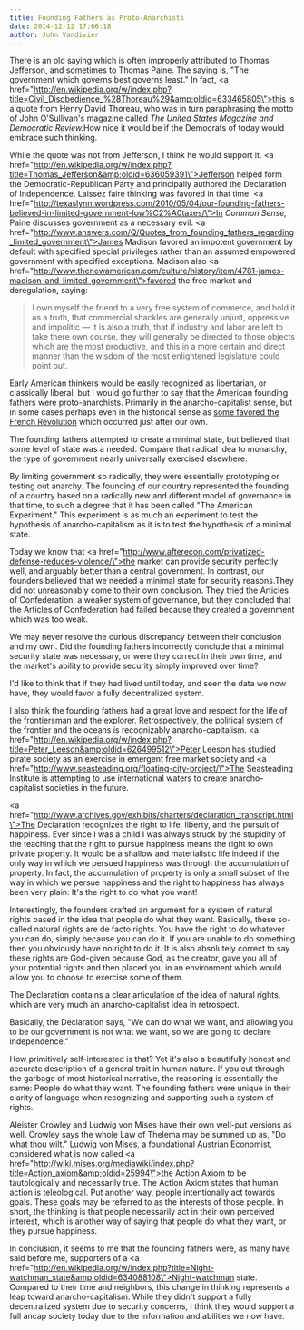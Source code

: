 ```yaml
---
title: Founding Fathers as Proto-Anarchists
date: 2014-12-12 17:06:18
author: John Vandivier
---
```




There is an old saying which is often improperly attributed to Thomas Jefferson, and sometimes to Thomas Paine. The saying is, \"The government which governs best governs least.\" In fact, <a href=\"http://en.wikipedia.org/w/index.php?title=Civil_Disobedience_%28Thoreau%29&amp;oldid=633465805\">this is a quote from Henry David Thoreau</a>, who was in turn paraphrasing the motto of John O'Sullivan's magazine called <em>The United States Magazine and Democratic Review.</em>How nice it would be if the Democrats of today would embrace such thinking.

While the quote was not from Jefferson, I think he would support it. <a href=\"http://en.wikipedia.org/w/index.php?title=Thomas_Jefferson&amp;oldid=636059391\">Jefferson helped form the Democratic-Republican Party</a> and principally authored the Declaration of Independence. Laissez faire thinking was favored in that time. <a href=\"http://texaslynn.wordpress.com/2010/05/04/our-founding-fathers-believed-in-limited-government-low%C2%A0taxes/\">In <em>Common Sense,</em> Paine discusses government as a necessary evil</a>. <a href=\"http://www.answers.com/Q/Quotes_from_founding_fathers_regarding_limited_government\">James Madison favored an impotent government by default </a>with specified special privileges rather than an assumed empowered government with specified exceptions. Madison also <a href=\"http://www.thenewamerican.com/culture/history/item/4781-james-madison-and-limited-government\">favored the free market and deregulation, saying</a>:
<blockquote>I own myself the friend to a very free system of commerce, and hold it as a truth, that commercial shackles are generally unjust, oppressive and impolitic — it is also a truth, that if industry and labor are left to take there own course, they will generally be directed to those objects which are the most productive, and this in a more certain and direct manner than the wisdom of the most enlightened legislature could point out.</blockquote>
Early American thinkers would be easily recognized as libertarian, or classically liberal, but I would go further to say that the American founding fathers were proto-anarchists. Primarily in the anarcho-capitalist sense, but in some cases perhaps even in the historical sense as <a href=\"http://en.wikipedia.org/w/index.php?title=French_Revolution&amp;oldid=636793362\">some favored the French Revolution</a> which occurred just after our own.

The founding fathers attempted to create a minimal state, but believed that some level of state was a needed. Compare that radical idea to monarchy, the type of government nearly universally exercised elsewhere.

By limiting government so radically, they were essentially prototyping or testing out anarchy. The founding of our country represented the founding of a country based on a radically new and different model of governance in that time, to such a degree that it has been called \"The American Experiment.\" This experiment is as much an experiment to test the hypothesis of anarcho-capitalism as it is to test the hypothesis of a minimal state.

Today we know that <a href=\"http://www.afterecon.com/privatized-defense-reduces-violence/\">the market can provide security perfectly well, and arguably better than a central government</a>. In contrast, our founders believed that we needed a minimal state for security reasons.They did not unreasonably come to their own conclusion. They tried the Articles of Confederation, a weaker system of governance, but they concluded that the Articles of Confederation had failed because they created a government which was too weak.

We may never resolve the curious discrepancy between their conclusion and my own. Did the founding fathers incorrectly conclude that a minimal security state was necessary, or were they correct in their own time, and the market's ability to provide security simply improved over time?

I'd like to think that if they had lived until today, and seen the data we now have, they would favor a fully decentralized system.

I also think the founding fathers had a great love and respect for the life of the frontiersman and the explorer. Retrospectively, the political system of the frontier and the oceans is recognizably anarcho-capitalism. <a href=\"http://en.wikipedia.org/w/index.php?title=Peter_Leeson&amp;oldid=626499512\">Peter Leeson has studied pirate society</a> as an exercise in emergent free market society and <a href=\"http://www.seasteading.org/floating-city-project/\">The Seasteading Institute</a> is attempting to use international waters to create anarcho-capitalist societies in the future.

<a href=\"http://www.archives.gov/exhibits/charters/declaration_transcript.html\">The Declaration recognizes the right to life, liberty, and the pursuit of happiness</a>. Ever since I was a child I was always struck by the stupidity of the teaching that the right to pursue happiness means the right to own private property. It would be a shallow and materialistic life indeed if the only way in which we persued happiness was through the accumulation of property. In fact, the accumulation of property is only a small subset of the way in which we persue happiness and the right to happiness has always been very plain: It's the right to do what you want!

Interestingly, the founders crafted an argument for a system of natural rights based in the idea that people do what they want. Basically, these so-called natural rights are de facto rights. You have the right to do whatever you can do, simply because you can do it. If you are unable to do something then you obviously have no right to do it. It is also absolutely correct to say these rights are God-given because God, as the creator, gave you all of your potential rights and then placed you in an environment which would allow you to choose to exercise some of them.

The Declaration contains a clear articulation of the idea of natural rights, which are very much an anarcho-capitalist idea in retrospect.

Basically, the Declaration says, \"We can do what we want, and allowing you to be our government is not what we want, so we are going to declare independence.\"

How primitively self-interested is that? Yet it's also a beautifully honest and accurate description of a general trait in human nature. If you cut through the garbage of most historical narrative, the reasoning is essentially the same: People do what they want. The founding fathers were unique in their clarity of language when recognizing and supporting such a system of rights.

Aleister Crowley and Ludwig von Mises have their own well-put versions as well. Crowley says the whole Law of Thelema may be summed up as, \"Do what thou wilt.\" Ludwig von Mises, a foundational Austrian Economist, considered what is now called <a href=\"http://wiki.mises.org/mediawiki/index.php?title=Action_axiom&amp;oldid=25994\">the Action Axiom</a> to be tautologically and necessarily true. The Action Axiom states that human action is teleological. Put another way, people intentionally act towards goals. These goals may be referred to as the interests of those people. In short, the thinking is that people necessarily act in their own perceived interest, which is another way of saying that people do what they want, or they pursue happiness.

In conclusion, it seems to me that the founding fathers were, as many have said before me, supporters of a <a href=\"http://en.wikipedia.org/w/index.php?title=Night-watchman_state&amp;oldid=634088108\">Night-watchman state</a>. Compared to their time and neighbors, this change in thinking represents a leap toward anarcho-capitalism. While they didn't support a fully decentralized system due to security concerns, I think they would support a full ancap society today due to the information and abilities we now have.